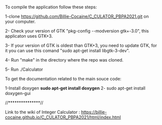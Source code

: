 To compile the application follow these steps:


  1-clone https://github.com/Billie-Cocaine/C_CULATOR_PBPA2021.git on your computer.
  
  2- Check your version of GTK  "pkg-config --modversion gtk+-3.0", this applicaton uses GTK+3.
  
  3- If your version of GTK is oldest than GTK+3, you need to update GTK, for it you can use this comand "sudo apt-get install libgtk-3-dev".
  
  4- Run "make" in the directory where the repo was cloned.
  
  5- Run ./Calculator 
  
 
 
 
To get the documentation related to the main souce code:

  1-Install doxygen **sudo apt-get install  doxygen**
  2- sudo apt-get install doxygen-gui
  
  
  


//***************//






Link to the wiki of Integer Calculator : https://billie-cocaine.github.io/C_CULATOR_PBPA2021/html/index.html
